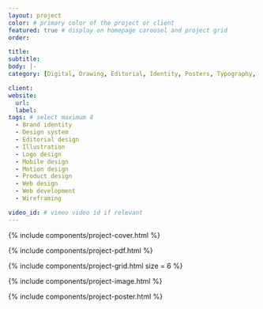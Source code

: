 ```yaml
---
layout: project
color: # primary color of the project or client
featured: true # display on homepage carousel and project grid
order: 

title: 
subtitle: 
body: |-
category: [Digital, Drawing, Editorial, Identity, Posters, Typography, Video] # choose one

client: 
website:
  url: 
  label: 
tags: # select maximum 4
  - Brand identity
  - Design system
  - Editorial design
  - Illustration
  - Logo design
  - Mobile design
  - Motion design
  - Product design
  - Web design
  - Web development
  - Wireframing

video_id: # vimeo video id if relevant
---
```


{% include components/project-cover.html %}

{% include components/project-pdf.html %}

{% include components/project-grid.html
  size = 6
%}

{% include components/project-image.html %}

{% include components/project-poster.html %}
